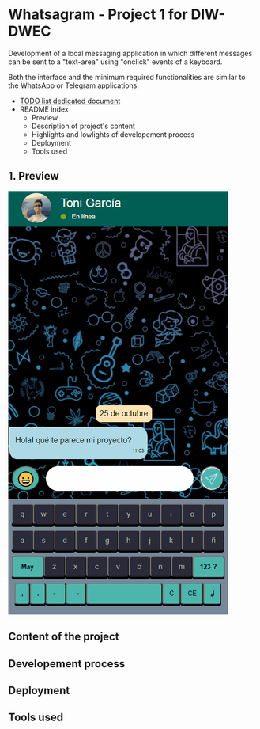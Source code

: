# Whatsagram - Project 1 for DIW-DWEC

Development of a local messaging application in which different messages can be sent to a "text-area" using "onclick" events of a keyboard.

Both the interface and the minimum required functionalities are similar to the WhatsApp or Telegram applications.

* [TODO list dedicated document](https://github.com/ToniGar20/project1-DIW-DWEC/blob/master/TODO.md)
* README index
  * Preview
  * Description of project's content
  * Highlights and lowlights of developement process
  * Deployment
  * Tools used



## 1. Preview
![Whatsagram by Toni García](/misc/whatsagram-gif-toni.gif)



## Content of the project

## Developement process

## Deployment

## Tools used

